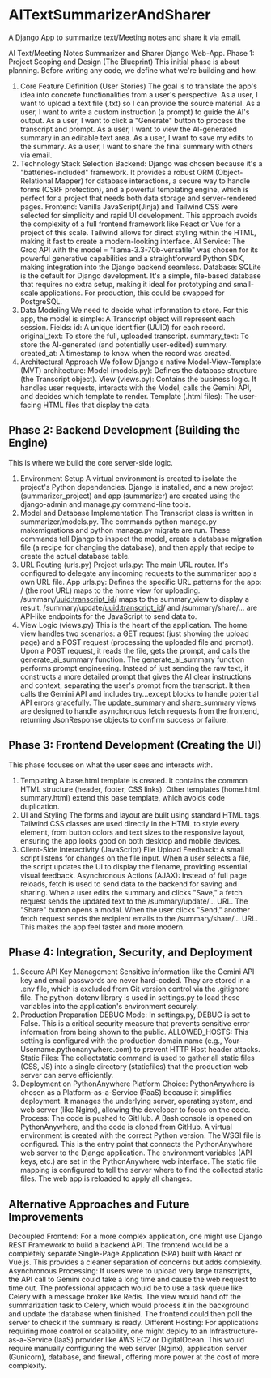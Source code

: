 # AITextSummarizerAndSharer
A Django App to summarize text/Meeting notes and share it via email.

AI Text/Meeting Notes Summarizer and Sharer Django Web-App.
Phase 1: Project Scoping and Design (The Blueprint)
This initial phase is about planning. Before writing any code, we define what we're building and how.
1. Core Feature Definition (User Stories)
The goal is to translate the app's idea into concrete functionalities from a user's perspective.
As a user, I want to upload a text file (.txt) so I can provide the source material.
As a user, I want to write a custom instruction (a prompt) to guide the AI's output.
As a user, I want to click a "Generate" button to process the transcript and prompt.
As a user, I want to view the AI-generated summary in an editable text area.
As a user, I want to save my edits to the summary.
As a user, I want to share the final summary with others via email.
2. Technology Stack Selection
Backend: Django was chosen because it's a "batteries-included" framework. It provides a robust ORM (Object-Relational Mapper) for database interactions, a secure way to handle forms (CSRF protection), and a powerful templating engine, which is perfect for a project that needs both data storage and server-rendered pages.
Frontend: Vanilla JavaScript(Jinja) and Tailwind CSS were selected for simplicity and rapid UI development. This approach avoids the complexity of a full frontend framework like React or Vue for a project of this scale. Tailwind allows for direct styling within the HTML, making it fast to create a modern-looking interface.
AI Service: The Groq API with the model = "llama-3.3-70b-versatile"  was chosen for its powerful generative capabilities and a straightforward Python SDK, making integration into the Django backend seamless.
Database: SQLite is the default for Django development. It's a simple, file-based database that requires no extra setup, making it ideal for prototyping and small-scale applications. For production, this could be swapped for PostgreSQL.
3. Data Modeling
We need to decide what information to store. For this app, the model is simple:
A Transcript object will represent each session.
Fields:
id: A unique identifier (UUID) for each record.
original_text: To store the full, uploaded transcript.
summary_text: To store the AI-generated (and potentially user-edited) summary.
created_at: A timestamp to know when the record was created.
4. Architectural Approach
We follow Django's native Model-View-Template (MVT) architecture:
Model (models.py): Defines the database structure (the Transcript object).
View (views.py): Contains the business logic. It handles user requests, interacts with the Model, calls the Gemini API, and decides which template to render.
Template (.html files): The user-facing HTML files that display the data.

## Phase 2: Backend Development (Building the Engine)
This is where we build the core server-side logic.
1. Environment Setup
A virtual environment is created to isolate the project's Python dependencies.
Django is installed, and a new project (summarizer_project) and app (summarizer) are created using the django-admin and manage.py command-line tools.
2. Model and Database Implementation
The Transcript class is written in summarizer/models.py.
The commands python manage.py makemigrations and python manage.py migrate are run. These commands tell Django to inspect the model, create a database migration file (a recipe for changing the database), and then apply that recipe to create the actual database table.
3. URL Routing (urls.py)
Project urls.py: The main URL router. It's configured to delegate any incoming requests to the summarizer app's own URL file.
App urls.py: Defines the specific URL patterns for the app:
/ (the root URL) maps to the home view for uploading.
/summary/<uuid:transcript_id>/ maps to the summary_view to display a result.
/summary/update/<uuid:transcript_id>/ and /summary/share/... are API-like endpoints for the JavaScript to send data to.
4. View Logic (views.py)
This is the heart of the application.
The home view handles two scenarios: a GET request (just showing the upload page) and a POST request (processing the uploaded file and prompt).
Upon a POST request, it reads the file, gets the prompt, and calls the generate_ai_summary function.
The generate_ai_summary function performs prompt engineering. Instead of just sending the raw text, it constructs a more detailed prompt that gives the AI clear instructions and context, separating the user's prompt from the transcript. It then calls the Gemini API and includes try...except blocks to handle potential API errors gracefully.
The update_summary and share_summary views are designed to handle asynchronous fetch requests from the frontend, returning JsonResponse objects to confirm success or failure.

## Phase 3: Frontend Development (Creating the UI)
This phase focuses on what the user sees and interacts with.
1. Templating
A base.html template is created. It contains the common HTML structure (header, footer, CSS links).
Other templates (home.html, summary.html) extend this base template, which avoids code duplication.
2. UI and Styling
The forms and layout are built using standard HTML tags.
Tailwind CSS classes are used directly in the HTML to style every element, from button colors and text sizes to the responsive layout, ensuring the app looks good on both desktop and mobile devices.
3. Client-Side Interactivity (JavaScript)
File Upload Feedback: A small script listens for changes on the file input. When a user selects a file, the script updates the UI to display the filename, providing essential visual feedback.
Asynchronous Actions (AJAX): Instead of full page reloads, fetch is used to send data to the backend for saving and sharing.
When a user edits the summary and clicks "Save," a fetch request sends the updated text to the /summary/update/... URL.
The "Share" button opens a modal. When the user clicks "Send," another fetch request sends the recipient emails to the /summary/share/... URL.
This makes the app feel faster and more modern.

## Phase 4: Integration, Security, and Deployment
1. Secure API Key Management
Sensitive information like the Gemini API key and email passwords are never hard-coded.
They are stored in a .env file, which is excluded from Git version control via the .gitignore file.
The python-dotenv library is used in settings.py to load these variables into the application's environment securely.
2. Production Preparation
DEBUG Mode: In settings.py, DEBUG is set to False. This is a critical security measure that prevents sensitive error information from being shown to the public.
ALLOWED_HOSTS: This setting is configured with the production domain name (e.g., Your-Username.pythonanywhere.com) to prevent HTTP Host header attacks.
Static Files: The collectstatic command is used to gather all static files (CSS, JS) into a single directory (staticfiles) that the production web server can serve efficiently.
3. Deployment on PythonAnywhere
Platform Choice: PythonAnywhere is chosen as a Platform-as-a-Service (PaaS) because it simplifies deployment. It manages the underlying server, operating system, and web server (like Nginx), allowing the developer to focus on the code.
Process:
The code is pushed to GitHub.
A Bash console is opened on PythonAnywhere, and the code is cloned from GitHub.
A virtual environment is created with the correct Python version.
The WSGI file is configured. This is the entry point that connects the PythonAnywhere web server to the Django application.
The environment variables (API keys, etc.) are set in the PythonAnywhere web interface.
The static file mapping is configured to tell the server where to find the collected static files.
The web app is reloaded to apply all changes.

## Alternative Approaches and Future Improvements
Decoupled Frontend: For a more complex application, one might use Django REST Framework to build a backend API. The frontend would be a completely separate Single-Page Application (SPA) built with React or Vue.js. This provides a cleaner separation of concerns but adds complexity.
Asynchronous Processing: If users were to upload very large transcripts, the API call to Gemini could take a long time and cause the web request to time out. The professional approach would be to use a task queue like Celery with a message broker like Redis. The view would hand off the summarization task to Celery, which would process it in the background and update the database when finished. The frontend could then poll the server to check if the summary is ready.
Different Hosting: For applications requiring more control or scalability, one might deploy to an Infrastructure-as-a-Service (IaaS) provider like AWS EC2 or DigitalOcean. This would require manually configuring the web server (Nginx), application server (Gunicorn), database, and firewall, offering more power at the cost of more complexity.


